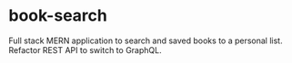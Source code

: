 # book-search
Full stack MERN application to search and saved books to a personal list. Refactor REST API to switch to GraphQL.
